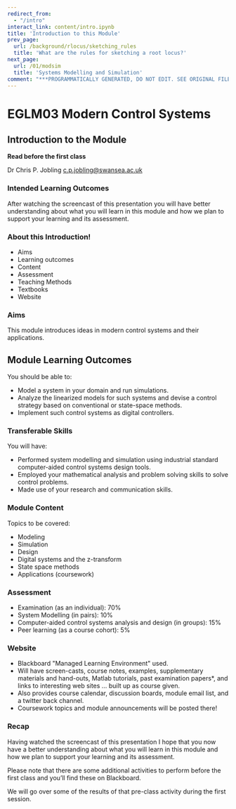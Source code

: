 ```yaml
---
redirect_from:
  - "/intro"
interact_link: content/intro.ipynb
title: 'Introduction to this Module'
prev_page:
  url: /background/rlocus/sketching_rules
  title: 'What are the rules for sketching a root locus?'
next_page:
  url: /01/modsim
  title: 'Systems Modelling and Simulation'
comment: "***PROGRAMMATICALLY GENERATED, DO NOT EDIT. SEE ORIGINAL FILES IN /content***"
---
```


# EGLM03 Modern Control Systems

## Introduction to the Module

**Read before the first class**

Dr Chris P. Jobling [c.p.jobling@swansea.ac.uk](mailto:c.p.jobling@swansea.ac.uk)

### Intended Learning Outcomes

After watching the screencast of this presentation you will have better understanding about what you will learn in this module and how we plan to support your learning and its assessment.

### About this Introduction!

* Aims
* Learning outcomes
* Content
* Assessment
* Teaching Methods
* Textbooks
* Website

### Aims

This module introduces ideas in modern control systems and their applications.

## Module Learning Outcomes

You should be able to:

* Model a system in your domain and run simulations. 
* Analyze the linearized models for such systems and devise a control strategy based on conventional or state-space methods. 
* Implement such control systems as digital controllers.

### Transferable Skills

You will have:

* Performed system modelling and simulation using industrial standard computer-aided control systems design tools. 
* Employed your mathematical analysis and problem solving skills to solve control problems. 
* Made use of your research and communication skills.


### Module Content

Topics to be covered:
    
* Modeling
* Simulation
* Design
* Digital systems and the z-transform
* State space methods
* Applications (coursework)


### Assessment

* Examination (as an individual): 70%
* System Modelling (in pairs): 10%
* Computer-aided control systems analysis and design (in groups): 15%
* Peer learning (as a course cohort): 5% 


### Website

* Blackboard "Managed Learning Environment" used.
* Will have screen-casts, course notes, examples, supplementary materials and hand-outs, Matlab tutorials, past examination papers*, and links to interesting web sites … built up as course given.
* Also provides course calendar, discussion boards, module email list, and a twitter back channel.
* Coursework topics and module announcements will be posted there!


### Recap

Having watched the screencast of this presentation I hope that you now have a better understanding about what you will learn in this module and how we plan to support your learning and its assessment.

Please note that there are some additional activities to perform before the first class and you’ll find these on Blackboard.

We will go over some of the results of that pre-class activity during the first session.

